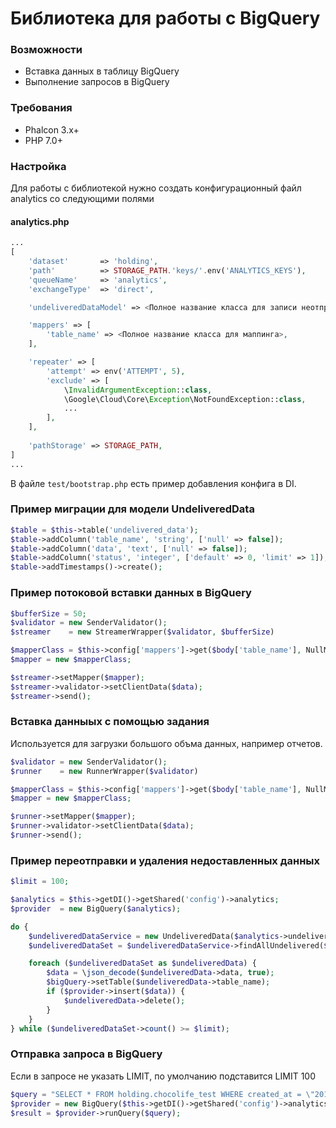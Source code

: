 # Библиотека для работы с BigQuery


### Возможности
- Вставка данных в таблицу BigQuery
- Выполнение запросов в BigQuery

### Требования
- Phalcon 3.x+
- PHP 7.0+

### Настройка

Для работы с библиотекой нужно создать конфигурационный файл 
analytics со следующими полями

#### analytics.php
```php
...
[
    'dataset'       => 'holding',
    'path'          => STORAGE_PATH.'keys/'.env('ANALYTICS_KEYS'),
    'queueName'     => 'analytics',
    'exchangeType'  => 'direct',

    'undeliveredDataModel' => <Полное название класса для записи неотправленных данных>,

    'mappers' => [
        'table_name' => <Полное название класса для маппинга>,
    ],

    'repeater' => [
        'attempt' => env('ATTEMPT', 5),
        'exclude' => [
            \InvalidArgumentException::class,
            \Google\Cloud\Core\Exception\NotFoundException::class,
            ...
        ],
    ],
    
    'pathStorage' => STORAGE_PATH,
]
...
```

В файле `test/bootstrap.php` есть пример добавления конфига в DI.

### Пример миграции для модели UndeliveredData
```php
$table = $this->table('undelivered_data');
$table->addColumn('table_name', 'string', ['null' => false]);
$table->addColumn('data', 'text', ['null' => false]);
$table->addColumn('status', 'integer', ['default' => 0, 'limit' => 1]);
$table->addTimestamps()->create();
```

### Пример потоковой вставки данных в BigQuery
```php
$bufferSize = 50;
$validator = new SenderValidator();
$streamer    = new StreamerWrapper($validator, $bufferSize)

$mapperClass = $this->config['mappers']->get($body['table_name'], NullMapper::class);
$mapper = new $mapperClass;

$streamer->setMapper($mapper);
$streamer->validator->setClientData($data);
$streamer->send();
```

### Вставка данныых с помощью задания
Используется для загрузки большого объма данных, например отчетов.
```php
$validator = new SenderValidator();
$runner    = new RunnerWrapper($validator)

$mapperClass = $this->config['mappers']->get($body['table_name'], NullMapper::class);
$mapper = new $mapperClass;

$runner->setMapper($mapper);
$runner->validator->setClientData($data);
$runner->send();
```


### Пример переотправки и удаления недоставленных данных
```php
$limit = 100;

$analytics = $this->getDI()->getShared('config')->analytics;
$provider  = new BigQuery($analytics);

do {
    $undeliveredDataService = new UndeliveredData($analytics->undeliveredDataModel);
    $undeliveredDataSet = $undeliveredDataService->findAllUndelivered($limit);

    foreach ($undeliveredDataSet as $undeliveredData) {
        $data = \json_decode($undeliveredData->data, true);
        $bigQuery->setTable($undeliveredData->table_name);
        if ($provider->insert($data)) {
            $undeliveredData->delete();
        }
    }
} while ($undeliveredDataSet->count() >= $limit);
```

### Отправка запроса в BigQuery
Если в запросе не указать LIMIT, по умолчанию подставится LIMIT 100
```php
$query = "SELECT * FROM holding.chocolife_test WHERE created_at = \"2018-11-20\" LIMIT 100"
$provider = new BigQuery($this->getDI()->getShared('config')->analytics);
$result = $provider->runQuery($query);
```
